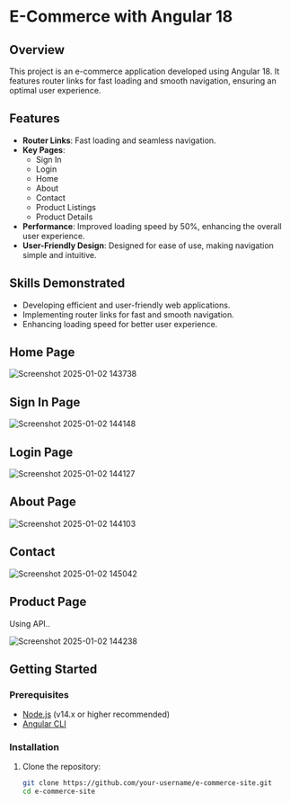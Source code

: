# E-Commerce with Angular 18

## Overview
This project is an e-commerce application developed using Angular 18. It features router links for fast loading and smooth navigation, ensuring an optimal user experience.

## Features
- **Router Links**: Fast loading and seamless navigation.
- **Key Pages**: 
  - Sign In
  - Login
  - Home
  - About
  - Contact
  - Product Listings
  - Product Details
- **Performance**: Improved loading speed by 50%, enhancing the overall user experience.
- **User-Friendly Design**: Designed for ease of use, making navigation simple and intuitive.

## Skills Demonstrated
- Developing efficient and user-friendly web applications.
- Implementing router links for fast and smooth navigation.
- Enhancing loading speed for better user experience.

## Home Page
![Screenshot 2025-01-02 143738](https://github.com/user-attachments/assets/9c6d95cc-84a4-40fc-aba6-b346c7d49934)

## Sign In Page
![Screenshot 2025-01-02 144148](https://github.com/user-attachments/assets/e3ffebf6-fd1d-4ee4-8f30-08a18770a8a9)

## Login Page
![Screenshot 2025-01-02 144127](https://github.com/user-attachments/assets/3d65936e-b7e2-444e-a78e-c6733446261e)

## About Page
![Screenshot 2025-01-02 144103](https://github.com/user-attachments/assets/20a5410f-e588-4b36-8bfc-b0f3774ec2db)

## Contact
![Screenshot 2025-01-02 145042](https://github.com/user-attachments/assets/1e2cb021-f81d-4cc4-9d7a-7aa5a2e21aa9)

## Product Page
 Using API..
 
![Screenshot 2025-01-02 144238](https://github.com/user-attachments/assets/b23b0b39-d4cc-41c2-9928-d80276b7d872)

## Getting Started
### Prerequisites
- [Node.js](https://nodejs.org/) (v14.x or higher recommended)
- [Angular CLI](https://angular.io/cli)

### Installation
1. Clone the repository:
   ```sh
   git clone https://github.com/your-username/e-commerce-site.git
   cd e-commerce-site

